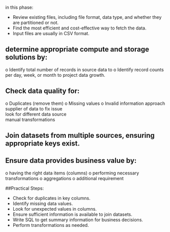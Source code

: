 in this phase:

- Review existing files, including file format, data type, and whether they are partitioned or not.
- Find the most efficient and cost-effective way to fetch the data.
- Input files are usually in CSV format.


## determine appropriate compute and storage solutions by:
o	Identify total number of records in source data to 
o	Identify record counts per day, week, or month to project data growth.
## Check data quality for:
o	Duplicates (remove them)
o	Missing values
o	Invalid information 
 	approach supplier of data to fix issue\
 	look for different data source\
 	manual transformations
## Join datasets from multiple sources, ensuring appropriate keys exist.
## Ensure data provides business value by:
o	having the right data items (columns)
o	performing necessary transformations
o	aggregations
o	additional requirement


##Practical Steps: 
- Check for duplicates in key columns.
- Identify missing data values.
- Look for unexpected values in columns.
- Ensure sufficient information is available to join datasets.
- Write SQL to get summary information for business decisions.
- Perform transformations as needed.
